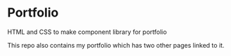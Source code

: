 # Portfolio
HTML and CSS to make component library for portfolio

This repo also contains my portfolio which has two other pages linked to it.
